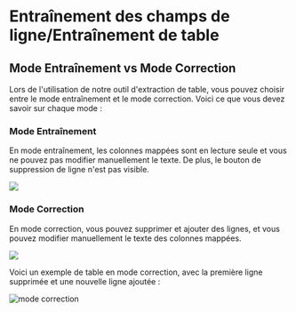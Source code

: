 # Entraînement des champs de ligne/Entraînement de table

## Mode Entraînement vs Mode Correction

Lors de l'utilisation de notre outil d'extraction de table, vous pouvez choisir entre le mode entraînement et le mode correction. Voici ce que vous devez savoir sur chaque mode :

### Mode Entraînement

En mode entraînement, les colonnes mappées sont en lecture seule et vous ne pouvez pas modifier manuellement le texte. De plus, le bouton de suppression de ligne n'est pas visible.

![](https://lh7-us.googleusercontent.com/4kLjviYxCQDKZ79f8WhFxD1-6fu4kwHuubU5bJ_gUIeC8YMof5uZyo4fGjlpqLJavKsDKyritUiRBEPqHKtgbZfJF7-iEgg0dKq9Uij_tPGLWcNgwubi5ntYw7sMj2TMrzrw_RUptwK0vXqY7vy4f9Q)

### Mode Correction

En mode correction, vous pouvez supprimer et ajouter des lignes, et vous pouvez modifier manuellement le texte des colonnes mappées.

![](https://lh7-us.googleusercontent.com/nOtjJPzPjMakpEZs0apOukqMeRbDg8fQJ131vKiSGhEc9klU-6pQFWc7lmwz_3zn4H4TXdooN8miUUHf8e9YKo-p1iCW8o4OuJvMdIISH65RW3KceESRM0_YVAX9ienQqJAbFjgRebeyIcHSALhooxg)

Voici un exemple de table en mode correction, avec la première ligne supprimée et une nouvelle ligne ajoutée :

![mode correction](https://lh7-us.googleusercontent.com/3C5zN2Uxh-MVUi1WwC70EZeoYtJAoDiCZjqBIGvaSVSCn9SU7wZENHTvaFIV55KckB94MFEDbn46T-oIClqcHesSJfrBSpCkLaMroVONR5380vzBMRsJ3nJxLlGE6GlISIJpYwQDHdJ_NuMvAD1kN_c)
